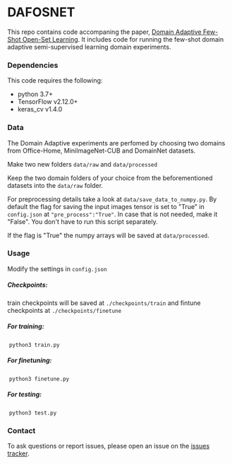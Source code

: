 # DAFOSNET

This repo contains code accompaning the paper, 	[Domain Adaptive Few-Shot Open-Set
Learning](https://arxiv.org/abs/URL). It includes code for running the few-shot domain adaptive semi-supervised learning domain experiments.

### Dependencies
This code requires the following:
* python 3.7+
* TensorFlow v2.12.0+
* keras_cv v1.4.0

### Data
The Domain Adaptive experiments are perfomed by choosing two domains from Office-Home, MiniImageNet-CUB and DomainNet datasets.

Make two new folders `data/raw` and `data/processed`

Keep the two domain folders of your choice from the beforementioned datasets into the `data/raw` folder.

For preprocessing details take a look at `data/save_data_to_numpy.py`. By default the flag for saving the input images tensor is set to "True" in `config.json` at `"pre_process":"True"`. In case that is not needed, make it "False". You don't have to run this script separately.

If the flag is "True" the numpy arrays will be saved at `data/processed`.

### Usage
Modify the settings in `config.json`

##### Checkpoints:
train checkpoints will be saved at `./checkpoints/train` and fintune checkpoints at `./checkpoints/finetune`

##### For training:
&nbsp;`python3 train.py`
##### For finetuning:
&nbsp;`python3 finetune.py`
##### For testing:
&nbsp;`python3 test.py`

### Contact
To ask questions or report issues, please open an issue on the [issues tracker](https://github.com/X-TRON404/DAFOSNET/issues).
